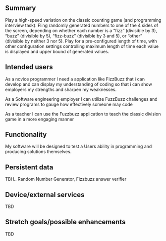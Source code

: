 ## Summary



Play a high-speed variation on the classic counting game (and programming interview task): Fling randomly generated numbers to one of the 4 sides of the screen, depending on whether each number is a “fizz” (divisible by 3), “buzz” (divisible by 5), “fizz-buzz” (divisible by 3 and 5), or “other” (divisible by neither 3 nor 5). Play for a pre-configured length of time, with other configuration settings controlling maximum length of time each value is displayed and upper bound of generated values.

## Intended users

As a novice programmer I need a application like FizzBuzz that i can develop and can display my understanding of coding so that i can show employers my strengths and sharpen my weaknesses.

As a Software engineering employer I can utilize FuzzBuzz challenges and review programs to gauge how effectively someone may code

As a teacher I can use the Fuzzbuzz application to teach the classic division game in a more engaging manner

## Functionality

My software will be designed to test a Users ability in programming and producing solutions themselves.
## Persistent data

TBH.. Random Number Generator, Fizzbuzz answer verifier    
## Device/external services

TBD
## Stretch goals/possible enhancements 

TBD